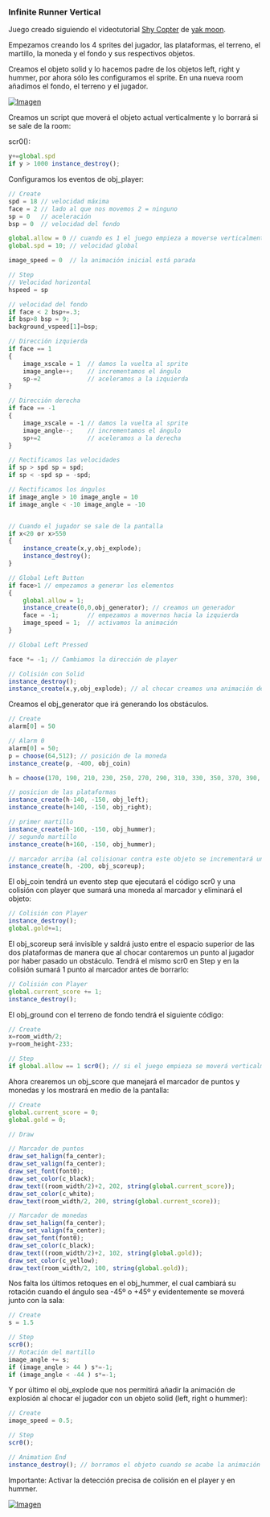 ### Infinite Runner Vertical

Juego creado siguiendo el videotutorial [Shy Copter](https://www.youtube.com/playlist?list=PLKLQDZRSzF21jsQf5svQJoGHz3V2RTiz8) de [yak moon](https://www.youtube.com/channel/UCtcZ5U_LIsYigzW7Eid0A7A).

Empezamos creando los 4 sprites del jugador, las plataformas, el terreno, el martillo, la moneda y el fondo y sus respectivos objetos.

Creamos el objeto solid y lo hacemos padre de los objetos left, right y hummer, por ahora sólo les configuramos el sprite. En una nueva room añadimos el fondo, el terreno y el jugador.

[![Imagen](https://github.com/hcosta/referencia-gml/raw/master/aprendizaje/avanzados/04_infinite_runner_vertical.gmx/captura1.jpg)](https://github.com/hcosta/referencia-gml/raw/master/aprendizaje/avanzados/04_infinite_runner_vertical.gmx/captura1.jpg)

Creamos un script que moverá el objeto actual verticalmente y lo borrará si se sale de la room:

scr0():
```javascript
y+=global.spd
if y > 1000 instance_destroy();
```

Configuramos los eventos de obj_player:

```javascript
// Create
spd = 18 // velocidad máxima
face = 2 // lado al que nos movemos 2 = ninguno
sp = 0   // aceleración
bsp = 0  // velocidad del fondo

global.allow = 0 // cuando es 1 el juego empieza a moverse verticalmente
global.spd = 10; // velocidad global

image_speed = 0  // la animación inicial está parada
```

```javascript
// Step
// Velocidad horizontal
hspeed = sp

// velocidad del fondo
if face < 2 bsp+=.3;
if bsp>8 bsp = 9;
background_vspeed[1]=bsp;

// Dirección izquierda
if face == 1 
{
    image_xscale = 1  // damos la vuelta al sprite
    image_angle++;    // incrementamos el ángulo
    sp-=2             // aceleramos a la izquierda
}

// Dirección derecha
if face == -1
{
    image_xscale = -1 // damos la vuelta al sprite
    image_angle--;    // incrementamos el ángulo
    sp+=2             // aceleramos a la derecha
}

// Rectificamos las velocidades
if sp > spd sp = spd;
if sp < -spd sp = -spd;

// Rectificamos los ángulos
if image_angle > 10 image_angle = 10
if image_angle < -10 image_angle = -10


// Cuando el jugador se sale de la pantalla
if x<20 or x>550
{
    instance_create(x,y,obj_explode);
    instance_destroy();
}
```

```javascript
// Global Left Button
if face>1 // empezamos a generar los elementos
{
    global.allow = 1;
    instance_create(0,0,obj_generator); // creamos un generador
    face = -1;        // empezamos a movernos hacia la izquierda
    image_speed = 1;  // activamos la animación
}
```

```javascript
// Global Left Pressed

face *= -1; // Cambiamos la dirección de player
```

```javascript
// Colisión con Solid
instance_destroy();
instance_create(x,y,obj_explode); // al chocar creamos una animación de explosión
```

Creamos el obj_generator que irá generando los obstáculos.

```javascript
// Create
alarm[0] = 50
```

```javascript
// Alarm 0
alarm[0] = 50;
p = choose(64,512); // posición de la moneda
instance_create(p, -400, obj_coin)

h = choose(170, 190, 210, 230, 250, 270, 290, 310, 330, 350, 370, 390, 410); // posición de los otros elementos

// posicion de las plataformas
instance_create(h-140, -150, obj_left);
instance_create(h+140, -150, obj_right);

// primer martillo
instance_create(h-160, -150, obj_hummer);
// segundo martillo
instance_create(h+160, -150, obj_hummer);

// marcador arriba (al colisionar contra este objeto se incrementará un punto)
instance_create(h, -200, obj_scoreup);
```

El obj_coin tendrá un evento step que ejecutará el código scr0 y una colisión con player que sumará una moneda al marcador y eliminará el objeto:

```javascript
// Colisión con Player
instance_destroy();
global.gold+=1;
```

El obj_scoreup será invisible y saldrá justo entre el espacio superior de las dos plataformas de manera que al chocar contaremos un punto al jugador por haber pasado un obstáculo. Tendrá el mismo scr0 en Step y en la colisión sumará 1 punto al marcador antes de borrarlo:

```javascript
// Colisión con Player
global.current_score += 1;
instance_destroy();
```

El obj_ground con el terreno de fondo tendrá el siguiente código:

```javascript
// Create
x=room_width/2;
y=room_height-233;
```

```javascript
// Step
if global.allow == 1 scr0(); // si el juego empieza se moverá verticalmente
```

Ahora crearemos un obj_score que manejará el marcador de puntos y monedas y los mostrará en medio de la pantalla:

```javascript
// Create
global.current_score = 0;
global.gold = 0;
```

```javascript
// Draw

// Marcador de puntos
draw_set_halign(fa_center);
draw_set_valign(fa_center);
draw_set_font(font0);
draw_set_color(c_black);
draw_text((room_width/2)+2, 202, string(global.current_score));
draw_set_color(c_white);
draw_text(room_width/2, 200, string(global.current_score));

// Marcador de monedas
draw_set_halign(fa_center);
draw_set_valign(fa_center);
draw_set_font(font0);
draw_set_color(c_black);
draw_text((room_width/2)+2, 102, string(global.gold));
draw_set_color(c_yellow);
draw_text(room_width/2, 100, string(global.gold));
```

Nos falta los últimos retoques en el obj_hummer, el cual cambiará su rotación cuando el ángulo sea -45º o +45º y evidentemente se moverá junto con la sala:

```javascript
// Create
s = 1.5
```

```javascript
// Step
scr0();
// Rotación del martillo
image_angle += s;
if (image_angle > 44 ) s*=-1;
if (image_angle < -44 ) s*=-1;
```

Y por último el obj_explode que nos permitirá añadir la animación de explosión al chocar el jugador con un objeto solid (left, right o hummer):
```javascript
// Create
image_speed = 0.5;
```

```javascript
// Step
scr0();
```

```javascript
// Animation End
instance_destroy(); // borramos el objeto cuando se acabe la animación de explosión
```

Importante: Activar la detección precisa de colisión en el player y en hummer.

[![Imagen](https://github.com/hcosta/referencia-gml/raw/master/aprendizaje/avanzados/04_infinite_runner_vertical.gmx/captura.jpg)](https://github.com/hcosta/referencia-gml/raw/master/aprendizaje/avanzados/04_infinite_runner_vertical.gmx/captura.jpg)
